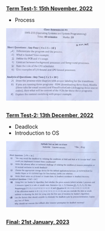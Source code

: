<b><u>Term Test-1: 15th November, 2022</u></b>

- Process

<img src = "Question/TT1.jpeg" alt = "TT1 Question" align = "center" width="50%">

<br><b><u>Term Test-2: 13th December, 2022</u></b>

- Deadlock
- Introduction to OS

<img src = "Question/TT2.jpeg" alt = "TT2 Question" align = "center" width="50%">

<br><b><u>Final: 21st January, 2023</u></b>